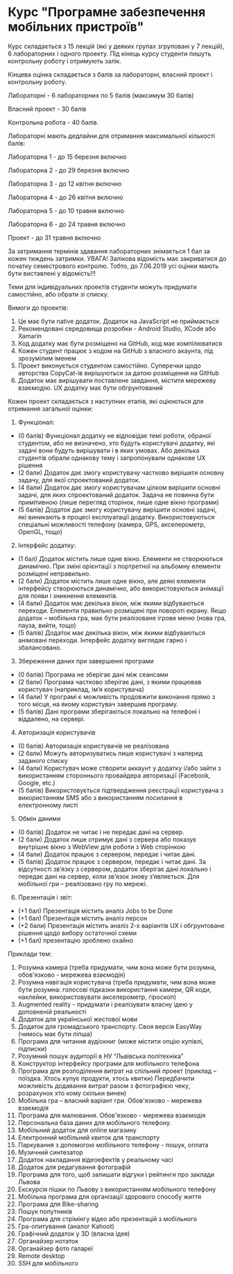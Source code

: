 # Курс "Програмне забезпечення мобільних пристроїв"

Курс складається з 15 лекцій (які у деяких групах згруповані у 7 лекцій), 6 лабораторних і одного проекту.
Під кінець курсу студенти пишуть контрольну роботу і отримують залік.

Кінцева оцінка складається з балів за лабораторні, власний проект і контрольну роботу.

Лабораторні - 6 лабораторних по 5 балів (максимум 30 балів)

Власний проект - 30 балів

Контрольна робота - 40 балів.

Лабораторні мають дедлайни для отримання максимальної кількості балів:

Лабораторна 1 - до 15 березня включно

Лабораторна 2 - до 29 березня включно

Лабораторна 3 - до 12 квітня включно

Лабораторна 4 - до 26 квітня включно

Лабораторна 5 - до 10 травня включно

Лабораторна 6 - до 24 травня включно

Проект - до 31 травня включно

За затримання термінів здавання лабораторних знімається 1 бал за кожен тиждень затримки.
УВАГА! Залікова відомість має закриватися до початку семестрового контролю.
Тобто, до 7.06.2019 усі оцінки мають бути виставлені у відомість!!!

Теми для індивідуальних проектів студенти можуть придумати самостійно, або обрати зі списку.

Вимоги до проектів:
1. Це має бути native додаток. Додаток на JavaScript не приймається
1. Рекомендовані середовища розробки - Android Studio, XCode або Xamarin
1. Код додатку має бути розміщено на GitHub, код має компілюватися
1. Кожен студент працює з кодом на GitHub з власного акаунта, під зрозумілим іменем
1. Проект виконується студентом самостійно. Суперечки щодо авторства CopyCat-ів вирішуються за датою розміщення на GitHub
1. Додаток має вирішувати поставлене завдання, містити мережеву взаємодію. UX додатку має бути обгрунтований

Кожен проект складається з наступних етапів, які оціюються для отримання загальної оцінки:
1. Функціонал:
- (0 балів) Функціонал додатку не відповідає темі роботи, обраної студентом, або не визначено, хто будуть користувачі додатку, які задачі вони будуть вирішувати і в яких умовах. Або декілька студентів обрали однакову тему і запропонували однакове UX рішення
- (2 бали) Додаток дає змогу користувачу частково вирішити основну задачу, для якої спроектований додаток.
- (4 бали) Додаток  дає змогу користувачам цілком вирішити  основні задачі, для яких спроектований додаток. Задача не повинна бути примітивною (лише перегляд сторінок, лише одне вікно програми)
- (5 балів) Додаток дає змогу користувачу вирішити основні задачі, які виникають в процесі експлуатації додатку. Використовуються спеціальні можливості телефону (камера, GPS, акселерометр, OpenGL, тощо)
2. Інтерфейс додатку:
- (1 бал) Додаток містить лише одне вікно. Елементи не створюються динамічно. При зміні орієнтації з портретної на альбомну елементи розміщені неправильно.
- (2 бали) Додаток містить лише одне вікно, але деякі елементи інтерфейсу створюються динамічно, або використовуються анімації для появи і зникнення елементів.
- (4 бали) Додаток має декілька вікон, між якими відбуваються переходи. Елементи правильно розміщені при повороті екрану. Якщо додаток – мобільна гра, має бути реалізоване  ігрове меню (нова гра, пауза, вийти, тощо)
- (5 балів) Додаток має декілька вікон, між якими відбуваються анімовані переходи. Інтерфейс додатку виглядає гарно і збалансовано.
3. Збереження даних при завершенні програми
- (0 балів) Програма не зберігає дані між сеансами
- (2 бали) Програма частково зберігає дані, з якими працював користувач (наприклад, ім’я користувача)
- (4 бали) У програмі є можливість продовжити виконання прямо з того місця, на якому  користувач завершив програму.
- (5 балів) Дані програми зберігаються локально на телефоні і віддалено, на сервері.
4. Авторизація користувачів
- (0 балів) Авторизація користувачів не реалізована
- (2 бали) Можуть авторизуватись лише користувачі з наперед заданого списку
- (4 бали) Користувач може створити аккаунт у додатку і/або зайти з використанням стороннього провайдера авторизації (Facebook, Google, etc.)
- (5 балів) Використовується підтвердження реєстрації користувача з використанням SMS або з використанням посилання в електронному листі
5. Обмін даними
- (0 балів) Додаток не читає і не передає дані на сервер.
- (2 бали) Додаток лише отримує дані з сервера або показує внутрішнє вікно з WebView для роботи з Web сторінкою
- (4 бали) Додаток працює з сервером, передає і читає дані.
- (5 балів) Додаток працює з сервером, передає і читає дані. За відсутності зв’язку з сервером, додаток зберігає дані локально і передає дані на сервер, коли зв’язок знову з’являється. Для мобільної гри – реалізовано гру по мережі.
6. Презентація і звіт:
- (+1 бал) Презентація містить аналіз Jobs to be Done
- (+1 бал) Презентація містить аналіз персон
- (+2 бали) Презентація містить аналіз 2-х варіантів UX і обгрунтоване рішення щодо вибору остаточної схеми
- (+1 бал) презентацію зроблено охайно


Приклади тем:
1. Розумна камера (треба придумати, чим вона може бути розумна, обов'язково - мережева взаємодія)
1. Розумна навігація користувача (треба придумати, чим вона може бути розумна: голосові підказки використання камери, QR коди, наклейки, використовувати акселерометр, гіроскоп)
1. Augmented reality - придумати і реалізувати власну ідею у доповненій реальності
1. Додаток для української жестової мови
1. Додаток для громадського транспорту. Своя версія EasyWay (чимось має бути ліпша)
1. Програма для читання аудіокниг (може містити опцію купівлі, підписки)
1. Розумний пошук аудиторії в НУ “Львівська політехніка”
1. Конструктор інтерфейсу програми для мобільного телефона
1. Програма для розподілення витрат на спільний проект (приклад – поїздка. Хтось купує продукти, хтось квитки) Передбачити можливість додавання витрат разом з фотографією чеку, розрахунок хто кому скільки винен)
1. Мобільна гра – власний варіант гри. Обов'язково - мережева взаємодія
1. Програма для малювання. Обов'язково - мережева взаємодія
1. Персональна база даних для мобільного телефону.
1. Мобільний додаток для online магазину
1. Електронний мобільний квиток для транспорту
1. Паркування з допомогою мобільного телефону - пошук, оплата
1. Музичний синтезатор
1. Додаток накладання відеоефектів у реальному часі
1. Додаток для редагування фотографій
1. Програма для того, щоб залишати відгуки і рейтинги про заклади Львова
1. Екскурсія пішки по Львову з використанням мобільного телефону
1. Мобільна програма для організації здорового способу життя
1. Програма для Bike-sharing
1. Пошук попутників
1. Програма для стрімінгу відео або презентацій з мобільного
1. Гра-опитування (аналог Kahoot)
1. Графічний додаток у 3D (власна ідея)
1. Органайзер нотаток
1. Органайзер фото галареї
1. Remote desktop
1. SSH для мобільного
